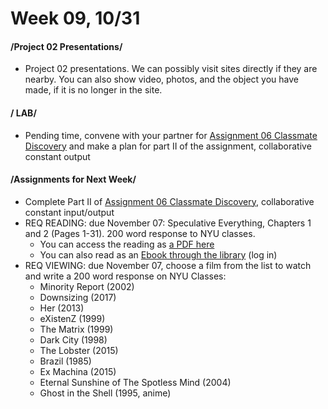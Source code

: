 # Week 09, 10/31

#### /Project 02 Presentations/ 

* Project 02 presentations. We can possibly visit sites directly if they are nearby. You can also show video, photos, and the object you have made, if it is no longer in the site.  

#### / LAB/ 

* Pending time, convene with your partner for [Assignment 06 Classmate Discovery](classmate_discovery.md) and make a plan for part II of the assignment, collaborative constant output

#### /Assignments for Next Week/

* Complete Part II of [Assignment 06 Classmate Discovery](classmate_discovery.md), collaborative constant input/output
* REQ READING: due November 07: Speculative Everything, Chapters 1 and 2 (Pages 1-31). 200 word response to NYU classes.
  * You can access the reading as [a PDF here](https://drive.google.com/open?id=1UgeACzw1-rFpvam_mqtDrqICy6HSVydA)
  * You can also read as an [Ebook through the library](https://getit.library.nyu.edu/go/9463476) (log in) 
* REQ VIEWING: due November 07, choose a film from the list to watch and write a 200 word response on NYU Classes: 
  * Minority	Report (2002)
  * Downsizing (2017)
  * Her (2013)
  * eXistenZ (1999)
  * The	Matrix (1999)
  * Dark	City (1998)
  * The Lobster	(2015)
  * Brazil (1985)
  * Ex	Machina (2015)
  * Eternal	Sunshine	of	The	Spotless	Mind	(2004)
  * Ghost	in	the	Shell	(1995,	anime)



